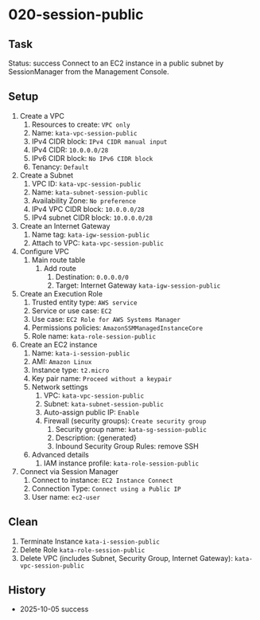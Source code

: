 # 020-session-public

## Task
Status: success
Connect to an EC2 instance in a public subnet by SessionManager from the Management Console.

## Setup
1. Create a VPC
	1. Resources to create: `VPC only`
	2. Name: `kata-vpc-session-public`
	3. IPv4 CIDR block: `IPv4 CIDR manual input`
	4. IPv4 CIDR: `10.0.0.0/28`
	5. IPv6 CIDR block: `No IPv6 CIDR block`
	6. Tenancy: `Default`
2. Create a Subnet
	1. VPC ID: `kata-vpc-session-public`
	2. Name: `kata-subnet-session-public`
	3. Availability Zone: `No preference`
	4. IPv4 VPC CIDR block: `10.0.0.0/28`
	5. IPv4 subnet CIDR block: `10.0.0.0/28`
3. Create an Internet Gateway
	1. Name tag: `kata-igw-session-public`
	2. Attach to VPC: `kata-vpc-session-public`
4. Configure VPC
	1. Main route table
		1. Add route
			1. Destination: `0.0.0.0/0`
			2. Target: Internet Gateway `kata-igw-session-public`
5. Create an Execution Role
	1. Trusted entity type: `AWS service`
	2. Service or use case: `EC2`
	3. Use case: `EC2 Role for AWS Systems Manager`
	4. Permissions policies: `AmazonSSMManagedInstanceCore`
	5. Role name: `kata-role-session-public`
6. Create an EC2 instance
	1. Name: `kata-i-session-public`
	2. AMI: `Amazon Linux`
	3. Instance type: `t2.micro`
	4. Key pair name: `Proceed without a keypair`
	5. Network settings
		1. VPC: `kata-vpc-session-public`
		2. Subnet: `kata-subnet-session-public`
		3. Auto-assign public IP: `Enable`
		4. Firewall (security groups): `Create security group`
			1. Security group name: `kata-sg-session-public`
			2. Description: {generated}
			3. Inbound Security Group Rules: remove SSH
	6. Advanced details
		1. IAM instance profile: `kata-role-session-public`
7. Connect via Session Manager
	1. Connect to instance: `EC2 Instance Connect`
	2. Connection Type: `Connect using a Public IP`
	3. User name: `ec2-user`


## Clean
1. Terminate Instance `kata-i-session-public`
2. Delete Role `kata-role-session-public`
3. Delete VPC (includes Subnet, Security Group, Internet Gateway): `kata-vpc-session-public`

## History
- 2025-10-05 success
